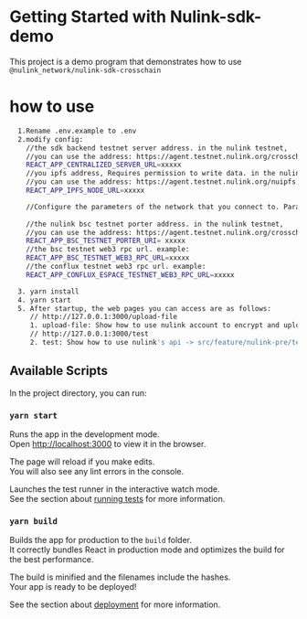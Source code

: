 # Getting Started with Nulink-sdk-demo


This project is a demo program that demonstrates how to use `@nulink_network/nulink-sdk-crosschain`

# how to use
  ```bash
    1.Rename .env.example to .env
    2.modify config:
      //the sdk backend testnet server address. in the nulink testnet,
      //you can use the address: https://agent.testnet.nulink.org/crosschain/bk
      REACT_APP_CENTRALIZED_SERVER_URL=xxxxx
      //you ipfs address, Requires permission to write data. in the nulink testnet,
      //you can use the address: https://agent.testnet.nulink.org/nuipfs 
      REACT_APP_IPFS_NODE_URL=xxxxx

      //Configure the parameters of the network that you connect to. Parameters for networks that are not connected do not need to be configured.
      
      //the nulink bsc testnet porter address. in the nulink testnet,
      //you can use the address: https://agent.testnet.nulink.org/crosschain/porter
      REACT_APP_BSC_TESTNET_PORTER_URI= xxxxx
      //the bsc testnet web3 rpc url. example: 
      REACT_APP_BSC_TESTNET_WEB3_RPC_URL=xxxxx
      //the conflux testnet web3 rpc url. example:
      REACT_APP_CONFLUX_ESPACE_TESTNET_WEB3_RPC_URL=xxxxx

    3. yarn install
    4. yarn start
    5. After startup, the web pages you can access are as follows:
       // http://127.0.0.1:3000/upload-file
       1. upload-file: Show how to use nulink account to encrypt and upload files
       // http://127.0.0.1:3000/test
       2. test: Show how to use nulink's api -> src/feature/nulink-pre/testApis.ts
  ```
    
## Available Scripts

In the project directory, you can run:

### `yarn start`

Runs the app in the development mode.\
Open [http://localhost:3000](http://localhost:3000) to view it in the browser.

The page will reload if you make edits.\
You will also see any lint errors in the console.

Launches the test runner in the interactive watch mode.\
See the section about [running tests](https://facebook.github.io/create-react-app/docs/running-tests) for more information.

### `yarn build`

Builds the app for production to the `build` folder.\
It correctly bundles React in production mode and optimizes the build for the best performance.

The build is minified and the filenames include the hashes.\
Your app is ready to be deployed!

See the section about [deployment](https://facebook.github.io/create-react-app/docs/deployment) for more information.
